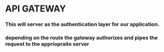 # API GATEWAY
### This will server as the authentication layer for our application.
### depending on the route the gateway authorizes and pipes the request to the appriopraite server
####
###
####
##